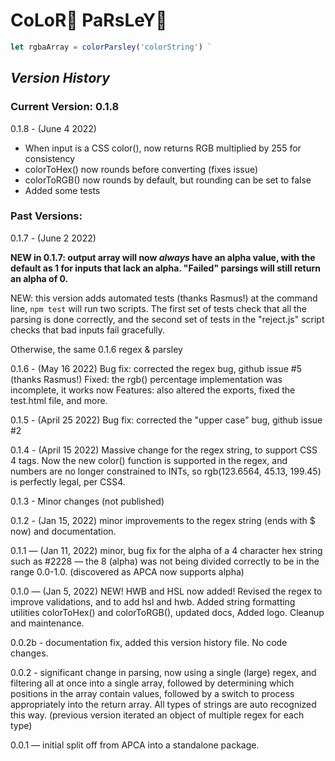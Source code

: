 # CoLoR🎨 PaRsLeY🌿
```javascript
let rgbaArray = colorParsley('colorString') `
```
## _Version History_

### Current Version: **0.1.8**

0.1.8 - (June 4 2022) 

- When input is a CSS color(), now returns RGB multiplied by 255 for consistency 
- colorToHex() now rounds before converting (fixes issue)
- colorToRGB() now rounds by default, but rounding can be set to false
- Added some tests

### Past Versions:

0.1.7 - (June 2 2022) 

**NEW in 0.1.7: output array will now *always* have an alpha value, with the default as 1 for inputs that lack an alpha. "Failed" parsings will still return an alpha of 0.**

NEW: this version adds automated tests (thanks Rasmus!) at the command line, ` npm test ` will run two scripts. The first set of tests check that all the parsing is done correctly, and the second set of tests in the "reject.js" script checks that bad inputs fail gracefully.

Otherwise, the same 0.1.6 regex & parsley

0.1.6 - (May 16 2022) Bug fix: corrected the regex bug, github issue #5 (thanks Rasmus!)
Fixed: the rgb() percentage implementation was incomplete, it works now
Features: also altered the exports, fixed the test.html file, and more.

0.1.5 - (April 25 2022) Bug fix: corrected the "upper case" bug, github issue #2

0.1.4 - (April 15 2022) Massive change for the regex string, to support CSS 4 tags. Now the new color() function is supported in the regex, and numbers are no longer constrained to INTs, so rgb(123.6564, 45.13, 199.45) is perfectly legal, per CSS4.

0.1.3 - Minor changes (not published)

0.1.2 - (Jan 15, 2022) minor improvements to the regex string (ends with $ now) and documentation.

0.1.1 — (Jan 11, 2022) minor, bug fix for the alpha of a 4 character hex string such as #2228 — the 8 (alpha) was not being divided correctly to be in the range 0.0-1.0. (discovered as APCA now supports alpha)

0.1.0 — (Jan 5, 2022) NEW! HWB and HSL now added! Revised the regex to improve validations, and to add hsl and hwb. Added string formatting utilities colorToHex() and colorToRGB(), updated docs, Added logo. Cleanup and maintenance.

0.0.2b - documentation fix, added this version history file. No code changes.

0.0.2 - significant change in parsing, now using a single (large) regex, and filtering all at once into a single array, followed by determining which positions in the array contain values, followed by a switch to process appropriately into the return array. All types of strings are auto recognized this way. (previous version iterated an object of multiple regex for each type)

0.0.1 — initial split off from APCA into a standalone package.


